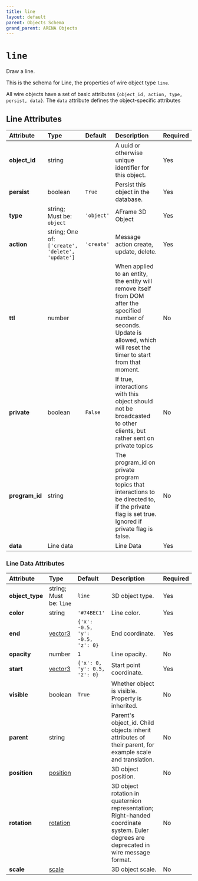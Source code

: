 ```yaml
---
title: line
layout: default
parent: Objects Schema
grand_parent: ARENA Objects
---
```


<!--CAUTION: This file is autogenerated from https://github.com/arenaxr/arena-schemas. Changes made here may be overwritten.-->


`line`
======


Draw a line.

This is the schema for Line, the properties of wire object type `line`.

All wire objects have a set of basic attributes ```{object_id, action, type, persist, data}```. The ```data``` attribute defines the object-specific attributes

Line Attributes
----------------

|Attribute|Type|Default|Description|Required|
| :--- | :--- | :--- | :--- | :--- |
|**object_id**|string||A uuid or otherwise unique identifier for this object.|Yes|
|**persist**|boolean|```True```|Persist this object in the database.|Yes|
|**type**|string; Must be: ```object```|```'object'```|AFrame 3D Object|Yes|
|**action**|string; One of: ```['create', 'delete', 'update']```|```'create'```|Message action create, update, delete.|Yes|
|**ttl**|number||When applied to an entity, the entity will remove itself from DOM after the specified number of seconds. Update is allowed, which will reset the timer to start from that moment.|No|
|**private**|boolean|```False```|If true, interactions with this object should not be broadcasted to other clients, but rather sent on private topics|No|
|**program_id**|string||The program_id on private program topics that interactions to be directed to, if the private flag is set true. Ignored if private flag is false.|No|
|**data**|Line data||Line Data|Yes|

### Line Data Attributes

|Attribute|Type|Default|Description|Required|
| :--- | :--- | :--- | :--- | :--- |
|**object_type**|string; Must be: ```line```|```line```|3D object type.|Yes|
|**color**|string|```'#74BEC1'```|Line color.|Yes|
|**end**|[vector3](vector3)|```{'x': -0.5, 'y': -0.5, 'z': 0}```|End coordinate.|Yes|
|**opacity**|number|```1```|Line opacity.|No|
|**start**|[vector3](vector3)|```{'x': 0, 'y': 0.5, 'z': 0}```|Start point coordinate.|Yes|
|**visible**|boolean|```True```|Whether object is visible. Property is inherited.|No|
|**parent**|string||Parent's object_id. Child objects inherit attributes of their parent, for example scale and translation.|No|
|**position**|[position](position)||3D object position.|No|
|**rotation**|[rotation](rotation)||3D object rotation in quaternion representation; Right-handed coordinate system. Euler degrees are deprecated in wire message format.|No|
|**scale**|[scale](scale)||3D object scale.|No|
